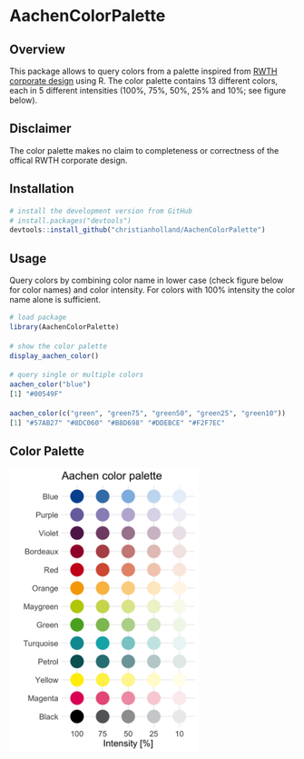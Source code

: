 # AachenColorPalette

## Overview
This package allows to query colors from a palette inspired from [RWTH corporate design](http://www9.rwth-aachen.de/global/show_document.asp?id=aaaaaaaaaadpbhq) using R. The color palette contains 13 different colors, each in 5 different intensities (100%, 75%, 50%, 25% and 10%; see figure below). 

## Disclaimer
The color palette makes no claim to completeness or correctness of the offical RWTH corporate design.

## Installation
```r
# install the development version from GitHub
# install.packages("devtools")
devtools::install_github("christianholland/AachenColorPalette")
```

## Usage
Query colors by combining color name in lower case (check figure below for color names) and color intensity. For colors with 100% intensity the color name alone is sufficient.
```r
# load package
library(AachenColorPalette)

# show the color palette
display_aachen_color()

# query single or multiple colors
aachen_color("blue")
[1] "#00549F"

aachen_color(c("green", "green75", "green50", "green25", "green10"))
[1] "#57AB27" "#8DC060" "#B8D698" "#DDEBCE" "#F2F7EC"
```

## Color Palette
<img src='man/figures/aachen_color_palette.png' align="center" height="500" />
